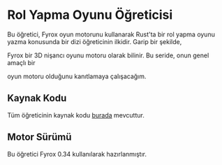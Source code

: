 # Rol Yapma Oyunu Öğreticisi



Bu öğretici, Fyrox oyun motorunu kullanarak Rust'ta bir rol yapma oyunu yazma konusunda bir dizi öğreticinin ilkidir. Garip bir şekilde,

Fyrox bir 3D nişancı oyunu motoru olarak bilinir. Bu seride, onun genel amaçlı bir

oyun motoru olduğunu kanıtlamaya çalışacağım.



## Kaynak Kodu



Tüm öğreticinin kaynak kodu [burada](https://github.com/fyrox-book/fyrox-book.github.io/tree/main/src/code/tutorials/rpg) mevcuttur.



## Motor Sürümü



Bu öğretici Fyrox 0.34 kullanılarak hazırlanmıştır.